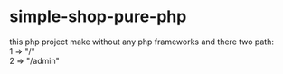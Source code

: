 # simple-shop-pure-php

this php project make without any php frameworks and there two path: <br>
1 => "/" <br>
2 => "/admin"
